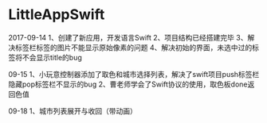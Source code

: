 # LittleAppSwift


2017-09-14
1、创建了新应用，开发语言Swift
2、项目结构已经搭建完毕
3、解决标签栏标签的图片不能显示原始像素的问题
4、解决初始的界面，未选中过的标签将不会显示title的bug

09-15
1、小玩意控制器添加了取色和城市选择列表，解决了swift项目push标签栏隐藏pop标签栏不显示的bug
2、曹老师学会了Swift协议的使用，取色板done返回色值

09-18
1、城市列表展开与收回（带动画）
